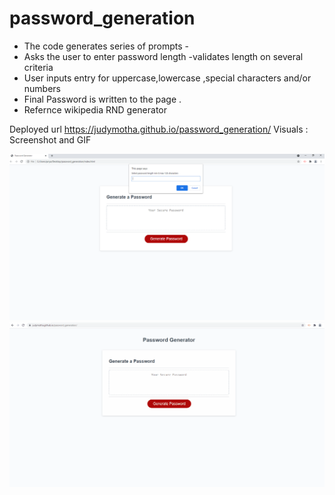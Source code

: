 # password_generation
* The code generates series of prompts -
* Asks the user to enter password length -validates length on several criteria
* User inputs entry for uppercase,lowercase ,special characters and/or  numbers 
* Final Password is  written to the page .
* Refernce wikipedia RND generator

Deployed url https://judymotha.github.io/password_generation/
Visuals : Screenshot and GIF 
 
 <img src="./Password_Generator.png">
 <img src="./PG.gif">
